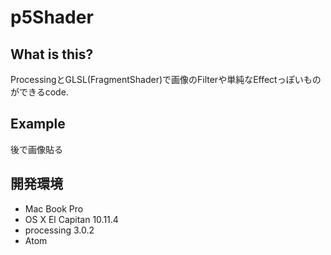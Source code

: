 # **p5Shader**



## What is this?
ProcessingとGLSL(FragmentShader)で画像のFilterや単純なEffectっぽいものができるcode.



## Example
後で画像貼る




## 開発環境
 - Mac Book Pro
 - OS X El Capitan 10.11.4
 - processing 3.0.2
 - Atom

